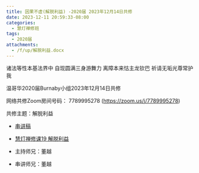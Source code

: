 ```yaml
---
title: 因果不虚(解脱利益) -2020届 2023年12月14日共修
date: 2023-12-11 20:59:33-08:00
categories:
  - 慧灯禅修班
tags:
  - 2020届
attachments:
  - /f/up/解脱利益.docx
---
```

诸法等性本基法界中 自现圆满三身游舞力
离障本来怙主龙钦巴 祈请无垢光尊常护我

温哥华2020届Burnaby小组2023年12月14日共修

网络共修Zoom房间号码： 7789995278 (<https://zoom.us/j/7789995278>)

共修主题：解脱利益
* [串讲稿](/f/up/解脱利益.docx)
* [慧灯禅修课19 解脱利益](https://fohuifayu.com/index.php/huideng-jiangtang/chanxiuke/zen-03/2358-l17076)



* 主持师兄：董越
* 串讲师兄：董越